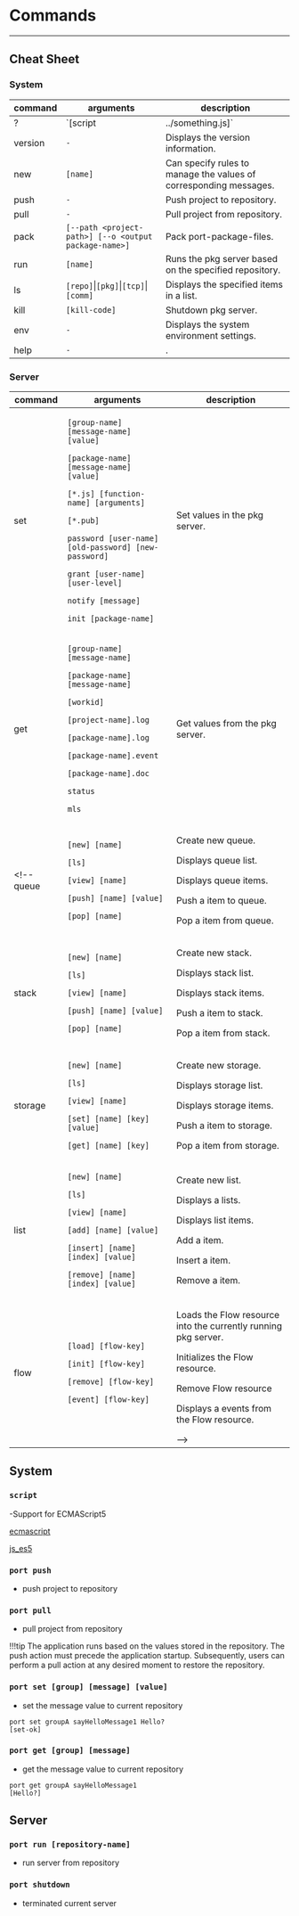 
# Commands
___


## Cheat Sheet


### System
 command | arguments | description
 ------|-------- |-------- 
 ?     |`[script|../something.js]` | Run the specified script. 
 version |`-` | Displays the version information. 
 new | `[name]`  | Can specify rules to manage the values of corresponding messages. 
 push|`-` | Push project to repository.
 pull|`-` | Pull project from repository.
 pack  |`[--path <project-path>] [--o <output package-name>]`  | Pack port-package-files. 
 run| `[name]` |  Runs the pkg server based on the specified repository. 
 ls | `[repo]`\|`[pkg]`\|`[tcp]`\|`[comm]` | Displays the specified items in a list. 
 kill | `[kill-code]` | Shutdown pkg server.
 env | `-`|Displays the system environment settings.  
 help| `-`|.

### Server
 command | arguments | description
 ------|-------- |--------
 set |<p>`[group-name] [message-name] [value]`<p>`[package-name] [message-name] [value]`<p>`[*.js] [function-name] [arguments]` <p>`[*.pub]` <p>`password [user-name] [old-password] [new-password]` <p>`grant [user-name] [user-level]` <p>`notify [message]` <p>`init [package-name]` | Set values in the pkg server.
 get |<p>`[group-name] [message-name]` <p>`[package-name] [message-name]` <p>`[workid]`  <p> `[project-name].log` <p> `[package-name].log`  <p> `[package-name].event`  <p>`[package-name].doc` <p> `status`  <p> `mls`  | Get values from the pkg server.
 <!-- queue|<p>`[new] [name]` <p>`[ls]` <p>`[view] [name]` <p>`[push] [name] [value]` <p>`[pop] [name]` | <p>  Create new queue. <p> Displays queue list. <p> Displays queue items. <p> Push a item to queue. </p> <p> Pop a item from queue. </p>
 stack|<p>`[new] [name]` <p>`[ls]` <p>`[view] [name]` <p>`[push] [name] [value]` <p>`[pop] [name]` | <p>  Create new stack. <p> Displays stack list. <p> Displays stack items. <p> Push a item to stack. </p> <p> Pop a item from stack. </p>
 storage|<p>`[new] [name]` <p>`[ls]` <p>`[view] [name]` <p>`[set] [name] [key] [value]` <p>`[get] [name] [key]` | <p>  Create new storage. <p> Displays storage list. <p> Displays storage items. <p> Push a item to storage. </p> <p> Pop a item from storage. </p>
 list|<p>`[new] [name]` <p>`[ls]` <p>`[view] [name]` <p>`[add] [name] [value]` <p>`[insert] [name] [index] [value]`  <p>`[remove] [name] [index] [value]` |<p>  Create new list. <p> Displays a lists. <p> Displays list items. <p> Add a item. </p> <p> Insert a item. </p> <p> Remove a item. </p>
 flow|  <p>`[load] [flow-key]`  <p>`[init] [flow-key]`   <p>`[remove] [flow-key]` <p>`[event] [flow-key]`| <p> Loads the Flow resource into the currently running pkg server. <p> Initializes the Flow resource.</p> <p> Remove Flow resource </p><p> Displays a events from the Flow resource.</p> -->

## System
 
### `script`
-Support for ECMAScript5  

[ecmascript](https://ecma-international.org/ecmascript-development-archive/2009-ecmascript-archives/)

[js_es5](https://www.w3schools.com/js/js_es5.asp)

### `port push` 
- push project to repository

### `port pull` 
- pull project from repository

!!!tip
    The application runs based on the values stored in the repository. The push action must precede the application startup. 
    Subsequently, users can perform a pull action at any desired moment to restore the repository.
 
### `port set [group] [message] [value]` 

- set the message value to current repository

```console
port set groupA sayHelloMessage1 Hello?
[set-ok]
```

### `port get [group] [message]` 

- get the message value to current repository

```console
port get groupA sayHelloMessage1
[Hello?]
```

## Server 

### `port run [repository-name]` 
- run server from repository

### `port shutdown` 
- terminated current server
 
